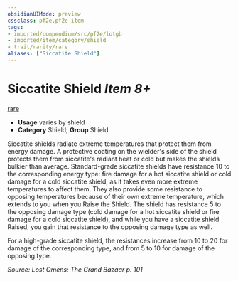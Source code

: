 ```yaml
---
obsidianUIMode: preview
cssclass: pf2e,pf2e-item
tags:
- imported/compendium/src/pf2e/lotgb
- imported/item/category/shield
- trait/rarity/rare
aliases: ["Siccatite Shield"]
---
```

# Siccatite Shield *Item 8+*  
[rare](rare.md)  

- **Usage** varies by shield
- **Category** Shield; **Group** Shield 

Siccatite shields radiate extreme temperatures that protect them from energy damage. A protective coating on the wielder's side of the shield protects them from siccatite's radiant heat or cold but makes the shields bulkier than average. Standard-grade siccatite shields have resistance 10 to the corresponding energy type: fire damage for a hot siccatite shield or cold damage for a cold siccatite shield, as it takes even more extreme temperatures to affect them. They also provide some resistance to opposing temperatures because of their own extreme temperature, which extends to you when you Raise the Shield. The shield has resistance 5 to the opposing damage type (cold damage for a hot siccatite shield or fire damage for a cold siccatite shield), and while you have a siccatite shield Raised, you gain that resistance to the opposing damage type as well.

For a high-grade siccatite shield, the resistances increase from 10 to 20 for damage of the corresponding type, and from 5 to 10 for damage of the opposing type.

*Source: Lost Omens: The Grand Bazaar p. 101*